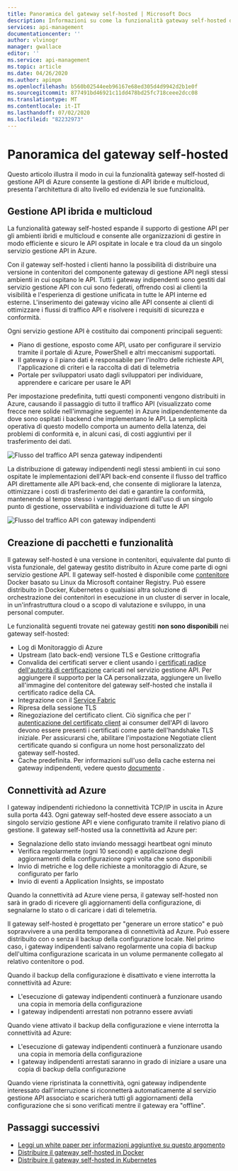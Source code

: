 ```yaml
---
title: Panoramica del gateway self-hosted | Microsoft Docs
description: Informazioni su come la funzionalità gateway self-hosted di gestione API di Azure consente alle organizzazioni di gestire le API in ambienti ibridi e multicloud.
services: api-management
documentationcenter: ''
author: vlvinogr
manager: gwallace
editor: ''
ms.service: api-management
ms.topic: article
ms.date: 04/26/2020
ms.author: apimpm
ms.openlocfilehash: b560b02544eeb96167e68ed305d4d9942d2b1e0f
ms.sourcegitcommit: 877491bd46921c11dd478bd25fc718ceee2dcc08
ms.translationtype: MT
ms.contentlocale: it-IT
ms.lasthandoff: 07/02/2020
ms.locfileid: "82232973"
---
```

# <a name="self-hosted-gateway-overview"></a>Panoramica del gateway self-hosted

Questo articolo illustra il modo in cui la funzionalità gateway self-hosted di gestione API di Azure consente la gestione di API ibride e multicloud, presenta l'architettura di alto livello ed evidenzia le sue funzionalità.

## <a name="hybrid-and-multi-cloud-api-management"></a>Gestione API ibrida e multicloud

La funzionalità gateway self-hosted espande il supporto di gestione API per gli ambienti ibridi e multicloud e consente alle organizzazioni di gestire in modo efficiente e sicuro le API ospitate in locale e tra cloud da un singolo servizio gestione API in Azure.

Con il gateway self-hosted i clienti hanno la possibilità di distribuire una versione in contenitori del componente gateway di gestione API negli stessi ambienti in cui ospitano le API. Tutti i gateway indipendenti sono gestiti dal servizio gestione API con cui sono federati, offrendo così ai clienti la visibilità e l'esperienza di gestione unificata in tutte le API interne ed esterne. L'inserimento dei gateway vicino alle API consente ai clienti di ottimizzare i flussi di traffico API e risolvere i requisiti di sicurezza e conformità.

Ogni servizio gestione API è costituito dai componenti principali seguenti:

-   Piano di gestione, esposto come API, usato per configurare il servizio tramite il portale di Azure, PowerShell e altri meccanismi supportati.
-   Il gateway o il piano dati è responsabile per l'inoltro delle richieste API, l'applicazione di criteri e la raccolta di dati di telemetria
-   Portale per sviluppatori usato dagli sviluppatori per individuare, apprendere e caricare per usare le API

Per impostazione predefinita, tutti questi componenti vengono distribuiti in Azure, causando il passaggio di tutto il traffico API (visualizzato come frecce nere solide nell'immagine seguente) in Azure indipendentemente da dove sono ospitati i backend che implementano le API. La semplicità operativa di questo modello comporta un aumento della latenza, dei problemi di conformità e, in alcuni casi, di costi aggiuntivi per il trasferimento dei dati.

![Flusso del traffico API senza gateway indipendenti](media/self-hosted-gateway-overview/without-gateways.png)

La distribuzione di gateway indipendenti negli stessi ambienti in cui sono ospitate le implementazioni dell'API back-end consente il flusso del traffico API direttamente alle API back-end, che consente di migliorare la latenza, ottimizzare i costi di trasferimento dei dati e garantire la conformità, mantenendo al tempo stesso i vantaggi derivanti dall'uso di un singolo punto di gestione, osservabilità e individuazione di tutte le API

![Flusso del traffico API con gateway indipendenti](media/self-hosted-gateway-overview/with-gateways.png)

## <a name="packaging-and-features"></a>Creazione di pacchetti e funzionalità

Il gateway self-hosted è una versione in contenitori, equivalente dal punto di vista funzionale, del gateway gestito distribuito in Azure come parte di ogni servizio gestione API. Il gateway self-hosted è disponibile come [contenitore](https://aka.ms/apim/sputnik/dhub) Docker basato su Linux da Microsoft container Registry. Può essere distribuito in Docker, Kubernetes o qualsiasi altra soluzione di orchestrazione dei contenitori in esecuzione in un cluster di server in locale, in un'infrastruttura cloud o a scopo di valutazione e sviluppo, in una personal computer.

Le funzionalità seguenti trovate nei gateway gestiti **non sono disponibili** nei gateway self-hosted:

- Log di Monitoraggio di Azure
- Upstream (lato back-end) versione TLS e Gestione crittografia
- Convalida dei certificati server e client usando i [certificati radice dell'autorità di certificazione](api-management-howto-ca-certificates.md) caricati nel servizio gestione API. Per aggiungere il supporto per la CA personalizzata, aggiungere un livello all'immagine del contenitore del gateway self-hosted che installa il certificato radice della CA.
- Integrazione con il [Service Fabric](../service-fabric/service-fabric-api-management-overview.md)
- Ripresa della sessione TLS
- Rinegoziazione del certificato client. Ciò significa che per l' [autenticazione del certificato client](api-management-howto-mutual-certificates-for-clients.md) ai consumer dell'API di lavoro devono essere presenti i certificati come parte dell'handshake TLS iniziale. Per assicurarsi che, abilitare l'impostazione Negotiate client certificate quando si configura un nome host personalizzato del gateway self-hosted.
- Cache predefinita. Per informazioni sull'uso della cache esterna nei gateway indipendenti, vedere questo [documento](api-management-howto-cache-external.md) .

## <a name="connectivity-to-azure"></a>Connettività ad Azure

I gateway indipendenti richiedono la connettività TCP/IP in uscita in Azure sulla porta 443. Ogni gateway self-hosted deve essere associato a un singolo servizio gestione API e viene configurato tramite il relativo piano di gestione. Il gateway self-hosted usa la connettività ad Azure per:

-   Segnalazione dello stato inviando messaggi heartbeat ogni minuto
-   Verifica regolarmente (ogni 10 secondi) e applicazione degli aggiornamenti della configurazione ogni volta che sono disponibili
-   Invio di metriche e log delle richieste a monitoraggio di Azure, se configurato per farlo
-   Invio di eventi a Application Insights, se impostato

Quando la connettività ad Azure viene persa, il gateway self-hosted non sarà in grado di ricevere gli aggiornamenti della configurazione, di segnalarne lo stato o di caricare i dati di telemetria.

Il gateway self-hosted è progettato per "generare un errore statico" e può sopravvivere a una perdita temporanea di connettività ad Azure. Può essere distribuito con o senza il backup della configurazione locale. Nel primo caso, i gateway indipendenti salvano regolarmente una copia di backup dell'ultima configurazione scaricata in un volume permanente collegato al relativo contenitore o pod.

Quando il backup della configurazione è disattivato e viene interrotta la connettività ad Azure:

-   L'esecuzione di gateway indipendenti continuerà a funzionare usando una copia in memoria della configurazione
-   I gateway indipendenti arrestati non potranno essere avviati

Quando viene attivato il backup della configurazione e viene interrotta la connettività ad Azure:

-   L'esecuzione di gateway indipendenti continuerà a funzionare usando una copia in memoria della configurazione
-   I gateway indipendenti arrestati saranno in grado di iniziare a usare una copia di backup della configurazione

Quando viene ripristinata la connettività, ogni gateway indipendente interessato dall'interruzione si riconnetterà automaticamente al servizio gestione API associato e scaricherà tutti gli aggiornamenti della configurazione che si sono verificati mentre il gateway era "offline".

## <a name="next-steps"></a>Passaggi successivi

-   [Leggi un white paper per informazioni aggiuntive su questo argomento](https://aka.ms/hybrid-and-multi-cloud-api-management)
-   [Distribuire il gateway self-hosted in Docker](how-to-deploy-self-hosted-gateway-docker.md)
-   [Distribuire il gateway self-hosted in Kubernetes](how-to-deploy-self-hosted-gateway-kubernetes.md)
